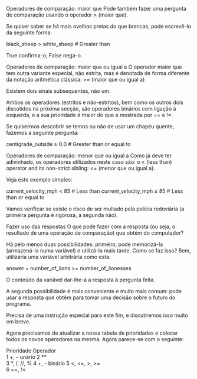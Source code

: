 Operadores de comparação: maior que
Pode também fazer uma pergunta de comparação usando o operador > (maior que).

Se quiser saber se há mais ovelhas pretas do que brancas, pode escrevê-lo da seguinte forma:

black_sheep > white_sheep  # Greater than


True confirma-o; False nega-o.


Operadores de comparação: maior que ou igual a
O operador maior que tem outra variante especial, não estrita, mas é denotada de forma diferente da notação aritmética clássica: >= (maior que ou igual a)

Existem dois sinais subsequentes, não um.

Ambos os operadores (estritos e não-estritos), bem como os outros dois discutidos na próxima secção, são operadores binários com ligação à esquerda, e a sua prioridade é maior do que a mostrada por == e !=.

Se quisermos descobrir se temos ou não de usar um chapéu quente, fazemos a seguinte pergunta:

centigrade_outside ≥ 0.0  # Greater than or equal to


Operadores de comparação: menor que ou igual a
Como já deve ter adivinhado, os operadores utilizados neste caso são: o < (less than) operator and its non-strict sibling: <= (menor que ou igual a).

Veja este exemplo simples:

current_velocity_mph < 85  # Less than
current_velocity_mph ≤ 85  # Less than or equal to


Vamos verificar se existe o risco de ser multado pela polícia rodoviária (a primeira pergunta é rigorosa, a segunda não).


Fazer uso das respostas
O que pode fazer com a resposta (ou seja, o resultado de uma operação de comparação) que obtém do computador?

Há pelo menos duas possibilidades: primeiro, pode memorizá-la (armazená-la numa variável) e utilizá-la mais tarde. Como se faz isso? Bem, utilizaria uma variável arbitrária como esta:

answer = number_of_lions >= number_of_lionesses


O conteúdo da variável dar-lhe-á a resposta à pergunta feita.


A segunda possibilidade é mais conveniente e muito mais comum: pode usar a resposta que obtém para tomar uma decisão sobre o futuro do programa.

Precisa de uma instrução especial para este fim, e discutiremos isso muito em breve.

Agora precisamos de atualizar a nossa tabela de prioridades e colocar todos os novos operadores na mesma. Agora parece-se com o seguinte:

Prioridade	Operador	
1	+, -	unário
2	**	
3	*, /, //, %	
4	+, -	binário
5	<, <=, >, >=	
6	==, !=	